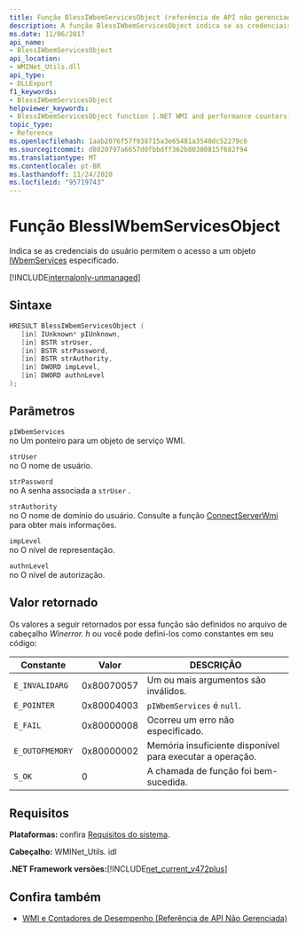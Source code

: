 ```yaml
---
title: Função BlessIWbemServicesObject (referência de API não gerenciada)
description: A função BlessIWbemServicesObject indica se as credenciais do usuário permitem o acesso a um objeto IWbemServices
ms.date: 11/06/2017
api_name:
- BlessIWbemServicesObject
api_location:
- WMINet_Utils.dll
api_type:
- DLLExport
f1_keywords:
- BlessIWbemServicesObject
helpviewer_keywords:
- BlessIWbemServicesObject function [.NET WMI and performance counters]
topic_type:
- Reference
ms.openlocfilehash: 1aab2076f57f938715a3e65481a3540dc52279c6
ms.sourcegitcommit: d8020797a6657d0fbbdff362b80300815f682f94
ms.translationtype: MT
ms.contentlocale: pt-BR
ms.lasthandoff: 11/24/2020
ms.locfileid: "95719743"
---
```

# <a name="blessiwbemservicesobject-function"></a>Função BlessIWbemServicesObject

Indica se as credenciais do usuário permitem o acesso a um objeto [IWbemServices](/windows/desktop/api/wbemcli/nn-wbemcli-iwbemservices) especificado.

[!INCLUDE[internalonly-unmanaged](../../../../includes/internalonly-unmanaged.md)]

## <a name="syntax"></a>Sintaxe

```cpp
HRESULT BlessIWbemServicesObject (
   [in] IUnknown* pIUnknown,
   [in] BSTR strUser,
   [in] BSTR strPassword,
   [in] BSTR strAuthority,
   [in] DWORD impLevel,
   [in] DWORD authnLevel
);
```

## <a name="parameters"></a>Parâmetros

`pIWbemServices`\
no Um ponteiro para um objeto de serviço WMI.

`strUser`\
no O nome de usuário.

`strPassword`\
no A senha associada a `strUser` .

`strAuthority`\
no O nome de domínio do usuário. Consulte a função [ConnectServerWmi](connectserverwmi.md) para obter mais informações.

`impLevel`\
no O nível de representação.

`authnLevel`\
no O nível de autorização.

## <a name="return-value"></a>Valor retornado

Os valores a seguir retornados por essa função são definidos no arquivo de cabeçalho *Winerror. h* ou você pode defini-los como constantes em seu código:

|Constante  |Valor  |DESCRIÇÃO  |
|---------|---------|---------|
| `E_INVALIDARG` | 0x80070057 | Um ou mais argumentos são inválidos. |
| `E_POINTER` | 0x80004003 | `pIWbemServices` é `null`. |
| `E_FAIL` | 0x80000008 | Ocorreu um erro não especificado. |
| `E_OUTOFMEMORY` | 0x80000002 | Memória insuficiente disponível para executar a operação. |
| `S_OK` | 0 | A chamada de função foi bem-sucedida. |

## <a name="requirements"></a>Requisitos

 **Plataformas:** confira [Requisitos do sistema](../../get-started/system-requirements.md).

 **Cabeçalho:** WMINet_Utils. idl

 **.NET Framework versões:**[!INCLUDE[net_current_v472plus](../../../../includes/net-current-v472plus.md)]

## <a name="see-also"></a>Confira também

- [WMI e Contadores de Desempenho (Referência de API Não Gerenciada)](index.md)
